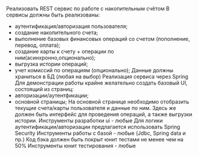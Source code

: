 Реализовать REST сервис по работе с накопительным счётом
В сервисы должны быть реализованы:
- аутентификация/авторизация пользователя;
- создание накопительного счета;
- выполнение базовых финансовых операций со счетом (пополнение, перевод, оплата);
- создание карты к счету + операции по ним(асинхронно,опционально);
- выгрузка истории операций;
- учет комиссий по операциям (опционально);
Данные должны храниться в БД (любая на выбор)
Реализация сервиса через Spring
Для демонстрации работы крайне желательно создать базовый UI, состоящий из страниц:
- авторизации/аутентфикации;
- основной страницы;
На основной странице необходимо отобразить текущие счета/карты пользователя и данные по ним.
Здесь же должен быть интерфейс для проведения операций, а также выгрузки истории.
Инструменты разработки ui - любые 
Для логики аутентификации/авторизации предлагается использовать Spring Security
Инструменты работы с базой - любые (Jdbc, Spring data и пр.)
Код бэка должен быть покрыт юнит тестами не менее чем на 50%
Инструменты юнит тестирования - любые
